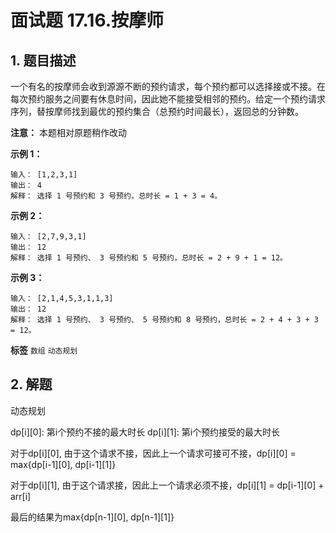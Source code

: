 # 面试题 17.16.按摩师

## 1. 题目描述

一个有名的按摩师会收到源源不断的预约请求，每个预约都可以选择接或不接。在每次预约服务之间要有休息时间，因此她不能接受相邻的预约。给定一个预约请求序列，替按摩师找到最优的预约集合（总预约时间最长），返回总的分钟数。

 **注意：** 本题相对原题稍作改动

 

 **示例 1：**

```
输入： [1,2,3,1]
输出： 4
解释： 选择 1 号预约和 3 号预约，总时长 = 1 + 3 = 4。

```
 **示例 2：**

```
输入： [2,7,9,3,1]
输出： 12
解释： 选择 1 号预约、 3 号预约和 5 号预约，总时长 = 2 + 9 + 1 = 12。

```
 **示例 3：**

```
输入： [2,1,4,5,3,1,1,3]
输出： 12
解释： 选择 1 号预约、 3 号预约、 5 号预约和 8 号预约，总时长 = 2 + 4 + 3 + 3 = 12。

```

**标签**
`数组` `动态规划`


## 2. 解题

动态规划

dp[i][0]: 第i个预约不接的最大时长
dp[i][1]: 第i个预约接受的最大时长

对于dp[i][0], 由于这个请求不接，因此上一个请求可接可不接，dp[i][0] = max{dp[i-1][0], dp[i-1][1]}

对于dp[i][1], 由于这个请求接，因此上一个请求必须不接，dp[i][1] = dp[i-1][0] + arr[i]


最后的结果为max{dp[n-1][0], dp[n-1][1]}
